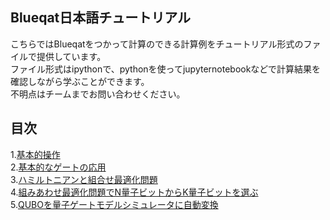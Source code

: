 Blueqat日本語チュートリアル
--------
こちらではBlueqatをつかって計算のできる計算例をチュートリアル形式のファイルで提供しています。  
ファイル形式はipythonで、pythonを使ってjupyternotebookなどで計算結果を確認しながら学ぶことができます。  
不明点はチームまでお問い合わせください。

目次
--------------------
1.<a href="tutorial001_basic_circuit.ipynb">基本的操作</a>  
2.<a href="tutorial003_basic_gates.ipynb">基本的なゲートの応用</a>  
3.<a href="tutorial003_vqe.ipynb">ハミルトニアンと組合せ最適化問題</a>    
4.<a href="tutorial004_K_from_Nqubit.ipynb">組みあわせ最適化問題でN量子ビットからK量子ビットを選ぶ</a>  
5.<a href="tutorial005_QUBO_to_Pauli.ipynb">QUBOを量子ゲートモデルシミュレータに自動変換</a>
